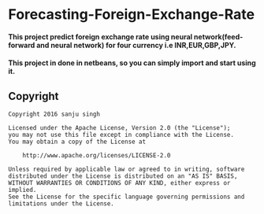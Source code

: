 # Forecasting-Foreign-Exchange-Rate

#### This project predict foreign exchange rate using neural network(feed-forward and neural network) for four currency i.e INR,EUR,GBP,JPY.
#### This project in done in netbeans, so you can simply import and start using it.

<h2>Copyright</h2>

    Copyright 2016 sanju singh
    
    Licensed under the Apache License, Version 2.0 (the "License");
    you may not use this file except in compliance with the License.
    You may obtain a copy of the License at
    
        http://www.apache.org/licenses/LICENSE-2.0
    
    Unless required by applicable law or agreed to in writing, software
    distributed under the License is distributed on an "AS IS" BASIS,
    WITHOUT WARRANTIES OR CONDITIONS OF ANY KIND, either express or implied.
    See the License for the specific language governing permissions and
    limitations under the License.
